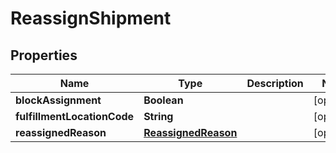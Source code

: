 
# ReassignShipment

## Properties
Name | Type | Description | Notes
------------ | ------------- | ------------- | -------------
**blockAssignment** | **Boolean** |  |  [optional]
**fulfillmentLocationCode** | **String** |  |  [optional]
**reassignedReason** | [**ReassignedReason**](ReassignedReason.md) |  |  [optional]



